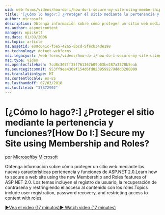 ```yaml
---
uid: web-forms/videos/how-do-i/how-do-i-secure-my-site-using-membership-and-roles
title: '[¿Cómo lo hago?:] ¿Proteger el sitio mediante la pertenencia y funciones? | Microsoft Docs'
author: microsoft
description: Obtenga información sobre cómo proteger un sitio web mediante las nuevas características pertenencia y funciones de ASP.NET 2.0. Los temas incluyen el registro de usuario, la recuperación de contraseña y restricti...
ms.author: aspnetcontent
manager: wpickett
ms.date: 01/09/2006
ms.topic: article
ms.assetid: e80c641c-f5e5-42a5-8bcd-5fecb34de198
ms.technology: dotnet-webforms
msc.legacyurl: /web-forms/videos/how-do-i/how-do-i-secure-my-site-using-membership-and-roles
msc.type: video
ms.openlocfilehash: 7cd8c367ff35f761367b09b03be287a3378b5eab
ms.sourcegitcommit: 953ff9ea4369f154d6fd0239599279ddd3280009
ms.translationtype: MT
ms.contentlocale: es-ES
ms.lasthandoff: 07/03/2018
ms.locfileid: "37372902"
---
```

<a name="how-do-i-secure-my-site-using-membership-and-roles"></a><span data-ttu-id="87d1f-105">[¿Cómo lo hago?:] ¿Proteger el sitio mediante la pertenencia y funciones?</span><span class="sxs-lookup"><span data-stu-id="87d1f-105">[How Do I:] Secure my Site using Membership and Roles?</span></span>
====================
<span data-ttu-id="87d1f-106">por [Microsoft](https://github.com/microsoft)</span><span class="sxs-lookup"><span data-stu-id="87d1f-106">by [Microsoft](https://github.com/microsoft)</span></span>

<span data-ttu-id="87d1f-107">Obtenga información sobre cómo proteger un sitio web mediante las nuevas características pertenencia y funciones de ASP.NET 2.0.</span><span class="sxs-lookup"><span data-stu-id="87d1f-107">Learn how to secure a web site using the new Membership and Roles features of ASP.NET 2.0.</span></span> <span data-ttu-id="87d1f-108">Los temas incluyen el registro de usuario, la recuperación de contraseña y restringiendo el acceso al contenido con los roles.</span><span class="sxs-lookup"><span data-stu-id="87d1f-108">Topics include user registration, password recovery, and restricting access to content with roles.</span></span>

[<span data-ttu-id="87d1f-109">&#9654;Vea el vídeo (17 minutos)</span><span class="sxs-lookup"><span data-stu-id="87d1f-109">&#9654; Watch video (17 minutes)</span></span>](https://channel9.msdn.com/Blogs/ASP-NET-Site-Videos/how-do-i-secure-my-site-using-membership-and-roles)
